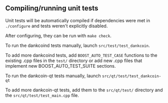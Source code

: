Compiling/running unit tests
------------------------------------

Unit tests will be automatically compiled if dependencies were met in `./configure`
and tests weren't explicitly disabled.

After configuring, they can be run with `make check`.

To run the dankcoind tests manually, launch `src/test/test_dankcoin`.

To add more dankcoind tests, add `BOOST_AUTO_TEST_CASE` functions to the existing
.cpp files in the `test/` directory or add new .cpp files that
implement new BOOST_AUTO_TEST_SUITE sections.

To run the dankcoin-qt tests manually, launch `src/qt/test/test_dankcoin-qt`

To add more dankcoin-qt tests, add them to the `src/qt/test/` directory and
the `src/qt/test/test_main.cpp` file.
